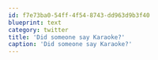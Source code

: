 ```yaml
---
id: f7e73ba0-54ff-4f54-8743-dd963d9b3f40
blueprint: text
category: twitter
title: 'Did someone say Karaoke?'
caption: 'Did someone say Karaoke?'
---
```


